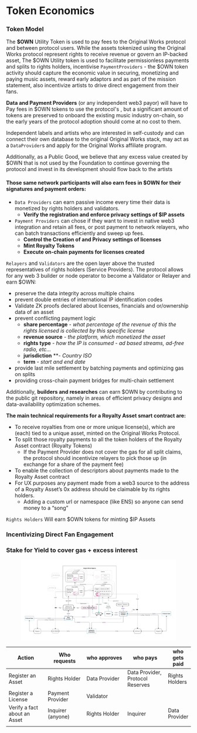 # Token Economics

### Token Model

The **$OWN** Utility Token is used to pay fees to the Original Works protocol and between protocol users. While the assets tokenized using the Original Works protocol represent rights to receive revenue or govern an IP-backed asset, The $OWN Utility token is used to facilitate permissionless payments and splits to rights holders, incentivise `PaymentProviders` - the $OWN token activity should capture the economic value in securing, monetizing and paying music assets, reward early adaptors and as part of the mission statement, also incentivize artists to drive direct engagement from their fans.

**Data and Payment Providers** (or any independent web3 payor) will have to Pay fees in $OWN tokens to use the protocol's , but a significant amount of tokens are preserved to onboard the existing music industry on-chain, so the early years of the protocol adoption should come at no cost to them.

Independent labels and artists who are interested in self-custody and can connect their own database to the original Original Works stack, may act as a `DataProvider`s and apply for the Original Works affiliate program.

Additionally, as a Public Good, we believe that any excess value created by $OWN that is not used by the Foundation to continue governing the protocol and invest in its development should flow back to the artists

#### Those same network participants will also earn fees in $OWN for their signatures and payment orders:

* `Data Providers` can earn passive income every time their data is monetized by rights holders and validators.
  * **Verify the registration and enforce privacy settings of $IP assets**
* `Payment Providers` can chose if they want to invest in native web3 integration and retain all fees, or post payment to network relayers, who can batch transactions efficiently and sweep up fees.
  * **Control the Creation of and Privacy settings of licenses**
  * **Mint Royalty Tokens**
  * **Execute on-chain payments for licenses created**

`Relayers` and `Validators` are the open layer above the trusted representatives of rights holders (Service Providers). The protocol allows for any web 3 builder or node operator to become a Validator or Relayer and earn $OWN:

* preserve the data integrity across multiple chains
* prevent double entries of international IP identification codes
* Validate ZK proofs declared about licenses, financials and or/ownership data of an asset
* prevent conflicting payment logic
  * **share percentage** - _what percentage of the revenue of this the rights licensed is collected by this specific license_
  * **revenue source** _- the platform, which monetized the asset_
  * **rights type** _- how the IP is consumed - ad based streams, ad-free radio, etc…_
  * **jurisdiction** \*\*- _Country ISO_
  * **term** - _start and end date_
* provide last mile settlement by batching payments and optimizing gas on splits
* providing cross-chain payment bridges for multi-chain settlement

Additionally, **builders and researches** can earn $OWN by contributing to the public git repository, namely in areas of efficient privacy designs and data-availability optimization schemes.

**The main technical requirements for a Royalty Asset smart contract are:**

* To receive royalties from one or more unique license(s), which are (each) tied to a unique asset, minted on the Original Works Protocol.
* To split those royalty payments to all the token holders of the Royalty Asset contract (Royalty Tokens)
  * If the Payment Provider does not cover the gas for all split claims, the protocol should incentivize relayers to pick those up (in exchange for a share of the payment fee)
* To enable the collection of descriptors about payments made to the Royalty Asset contract
* For UX purposes any payment made from a web3 source to the address of a Royalty Asset’s 0x address should be claimable by its rights holders.
  * Adding a custom url or namespace (like ENS) so anyone can send money to a “song”

`Rights Holders` Will earn $OWN tokens for minting $IP Assets

### Incentivizing Direct Fan Engagement&#x20;

### Stake for Yield to cover gas + excess interest

<figure><img src="../.gitbook/assets/Web 3 Planning - Frame 13.jpg" alt=""><figcaption></figcaption></figure>

<table><thead><tr><th width="160">Action</th><th width="146">Who requests</th><th width="156">who approves</th><th width="159">who pays</th><th>who gets paid</th></tr></thead><tbody><tr><td>Register an Asset</td><td>Rights Holder</td><td>Data Provider</td><td>Data Provider, Protocol Reserves</td><td>Rights Holders</td></tr><tr><td>Register a License</td><td>Payment Provider</td><td>Validator</td><td></td><td></td></tr><tr><td>Verify a fact about an Asset</td><td>Inquirer (anyone)</td><td>Rights Holder</td><td>Inquirer</td><td>Data Provider</td></tr><tr><td></td><td></td><td></td><td></td><td></td></tr></tbody></table>
